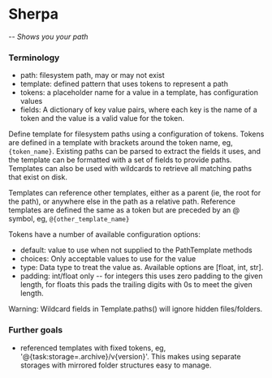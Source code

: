 # Sherpa

-- _Shows you your path_

### Terminology
* path: filesystem path, may or may not exist
* template: defined pattern that uses tokens to represent a path
* tokens: a placeholder name for a value in a template, has configuration values
* fields: A dictionary of key value pairs, where each key is the name of a token and the value is a valid value for the token.

Define template for filesystem paths using a configuration of tokens. Tokens are defined in a template with brackets around the token name, eg, `{token_name}`. Existing paths can be parsed to extract the fields it uses, and the template can be formatted with a set of fields to provide paths. Templates can also be used with wildcards to retrieve all matching paths that exist on disk.

Templates can reference other templates, either as a parent (ie, the root for the path), or anywhere else in the path as a relative path. Reference templates are defined the same as a token but are preceded by an @ symbol, eg, `@{other_template_name}`

Tokens have a number of available configuration options:
* default: value to use when not supplied to the PathTemplate methods
* choices: Only acceptable values to use for the value
* type: Data type to treat the value as. Available options are [float, int, str].
* padding: int/float only -- for integers this uses zero padding to the given length, for floats this pads the trailing digits with 0s to meet the given length.

<aside class="warning">
Warning: Wildcard fields in Template.paths() will ignore hidden files/folders.
</aside>

### Further goals
* referenced templates with fixed tokens, eg, '@{task:storage=.archive}/v{version}'. This makes using separate storages with mirrored folder structures easy to manage.

